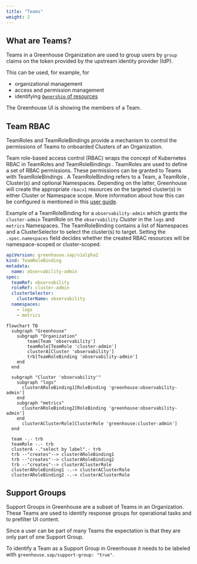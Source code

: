 ```yaml
---
title: "Teams"
weight: 2
---
```


## What are Teams?

Teams in a Greenhouse Organization are used to group users by `group` claims on the token provided by the upstream identity provider (IdP).

This can be used, for example, for

- organizational management
- access and permission management
- identifying [`Ownership` of resources](./../operations/ownership)

The Greenhouse UI is showing the members of a Team.

## Team RBAC

TeamRoles and TeamRoleBindings  provide a mechanism to control the permissions of Teams to onboarded Clusters of an Organization.

Team role-based access control (RBAC) wraps the concept of Kubernetes RBAC in TeamRoles and TeamRoleBindings . TeamRoles are used to define a set of RBAC permissions. These permissions can be granted to Teams with TeamRoleBindings . A TeamRoleBinding refers to a Team, a TeamRole , Cluster(s) and optional Namespaces. Depending on the latter, Greenhouse will create the appropriate `rbacv1` resources on the targeted cluster(s) in either Cluster or Namespace scope.
More information about how this can be configured is mentioned in this [user guide](../../user-guides/team/rbac).

Example of a TeamRoleBinding for a `observability-admin` which grants the `cluster-admin` TeamRole on the `observability` Cluster in the `logs` and `metrics` Namespaces. The TeamRoleBinding contains a list of Namespaces and a ClusterSelector to select the cluster(s) to target. Setting the `.spec.namespaces` field decides whether the created RBAC resources will be namespace-scoped or cluster-scoped.

```yaml
apiVersion: greenhouse.sap/v1alpha2
kind: TeamRoleBinding
metadata:
  name: observability-admin
spec:
  teamRef: observability
  roleRef: cluster-admin
  clusterSelector:
    clusterName: observability
  namespaces:
    - logs
    - metrics
```

```mermaid
flowchart TB
  subgraph "Greenhouse"
    subgraph "Organization"
        team[Team 'observability']
        teamRole[TeamRole 'cluster-admin']
        clusterA[Cluster 'observability']
        trb[TeamRoleBinding 'observability-admin']
    end
  end

  subgraph "Cluster 'observability'"
    subgraph "logs"
      clusterARoleBinding1[RoleBinding 'greenhouse:observability-admin']
    end
    subgraph "metrics"
      clusterARoleBinding2[RoleBinding 'greenhouse:observability-admin']
    end
      clusterAClusterRole[ClusterRole 'greenhouse:cluster-admin']
  end

  team -.- trb
  teamRole -.- trb 
  clusterA -."select by label".- trb
  trb --"creates"--> clusterARoleBinding1
  trb --"creates"--> clusterARoleBinding2
  trb --"creates"--> clusterAClusterRole
  clusterARoleBinding1 -.-> clusterAClusterRole
  clusterARoleBinding2 -.-> clusterAClusterRole
```

## Support Groups

Support Groups in Greenhouse are a subset of Teams in an Organization. These Teams are used to identify response groups for operational tasks and to prefilter UI content.

Since a user can be part of many Teams the expectation is that they are only part of one Support Group.

To identify a Team as a Support Group in Greenhouse it needs to be labeled with `greenhouse.sap/support-group: "true"`.
